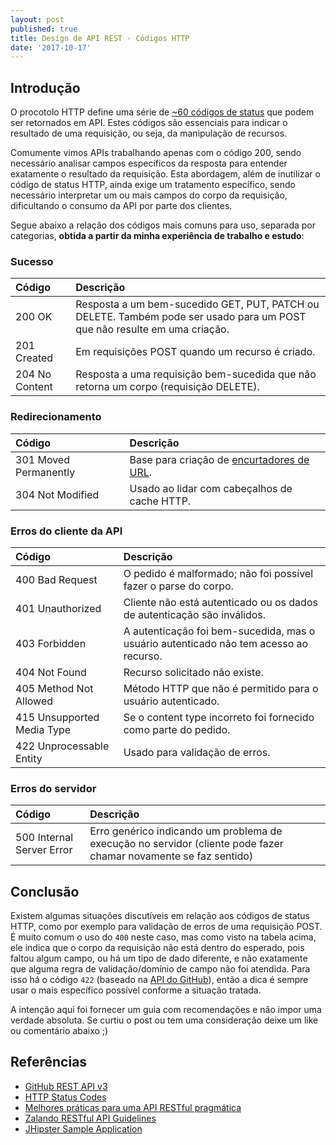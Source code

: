 ```yaml
---
layout: post
published: true
title: Design de API REST - Códigos HTTP
date: '2017-10-17'
---
```

## Introdução
O procotolo HTTP define uma série de [~60 códigos de status](https://tools.ietf.org/html/rfc7231#section-6) que podem ser retornados em API. Estes códigos são essenciais para indicar o resultado de uma requisição, ou seja, da manipulação de recursos. 

Comumente vimos APIs trabalhando apenas com o código 200, sendo necessário analisar campos específicos da resposta para entender exatamente o resultado da requisição. Esta abordagem, além de inutilizar o código de status HTTP, ainda exige um tratamento específico, sendo necessário interpretar um ou mais campos do corpo da requisição, dificultando o consumo da API por parte dos clientes.

Segue abaixo a relação dos códigos mais comuns para uso, separada por categorias, **obtida a partir da minha experiência de trabalho e estudo**:

### Sucesso
|Código          |Descrição                                                                            |
|:---------------|:------------------------------------------------------------------------------------|
|200  OK         | Resposta a um bem-sucedido GET, PUT, PATCH ou DELETE. Também pode ser usado para um POST que não resulte em uma criação. |
|201  Created    | Em requisições POST quando um recurso é criado. |
|204  No Content | Resposta a uma requisição bem-sucedida que não retorna um corpo (requisição DELETE). |

### Redirecionamento
|Código                |Descrição                                                                            |
|:---------------------|:------------------------------------------------------------------------------------|
|301 Moved Permanently | Base para criação de [encurtadores de URL](https://github.com/murillocg/tiny-url). |
|304 Not Modified      | Usado ao lidar com cabeçalhos de cache HTTP. |

### Erros do cliente da API
|Código          |Descrição                                                                            |
|:---------------|:------------------------------------------------------------------------------------|
|400 Bad Request | O pedido é malformado; não foi possível fazer o parse do corpo. |
|401 Unauthorized | Cliente não está autenticado ou os dados de autenticação são inválidos. |
|403 Forbidden | A autenticação foi bem-sucedida, mas o usuário autenticado não tem acesso ao recurso. |
|404 Not Found | Recurso solicitado não existe. |
|405 Method Not Allowed | Método HTTP que não é permitido para o usuário autenticado. |
|415 Unsupported Media Type | Se o content type incorreto foi fornecido como parte do pedido. |
|422 Unprocessable Entity | Usado para validação de erros. |

### Erros do servidor
|Código          |Descrição                                                                            |
|:---------------|:------------------------------------------------------------------------------------|
| 500 Internal Server Error | Erro genérico indicando um problema de execução no servidor (cliente pode fazer chamar novamente se faz sentido) |

## Conclusão

Existem algumas situações discutíveis em relação aos códigos de status HTTP, como por exemplo para validação de erros de uma requisição POST. É muito comum o uso do `400` neste caso, mas como visto na tabela acima, ele indica que o corpo da requisição não está dentro do esperado, pois faltou algum campo, ou há um tipo de dado diferente, e não exatamente que alguma regra de validação/domínio de campo não foi atendida. Para isso há o código `422` (baseado na [API do GitHub](https://developer.github.com/v3/#client-errors)), então a dica é sempre usar o mais específico possível conforme a situação tratada.

A intenção aqui foi fornecer um guia com recomendações e não impor uma verdade absoluta. Se curtiu o post ou tem uma consideração deixe um like ou comentário abaixo ;)

## Referências

- [GitHub REST API v3](https://developer.github.com/v3/)
- [HTTP Status Codes](https://httpstatuses.com/)
- [Melhores práticas para uma API RESTful pragmática](http://desenvolvimentoparaweb.com/miscelanea/melhores-praticas-para-uma-api-restful-pragmatica-parte-2/#http-status)
- [Zalando RESTful API Guidelines](http://zalando.github.io/restful-api-guidelines/)
- [JHipster Sample Application](https://github.com/jhipster/jhipster-sample-app-ng2)
